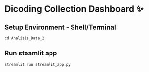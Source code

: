 # Dicoding Collection Dashboard ✨

## Setup Environment - Shell/Terminal
```
cd Analisis_Data_2
```
## Run steamlit app
```
streamlit run streamlit_app.py
```
